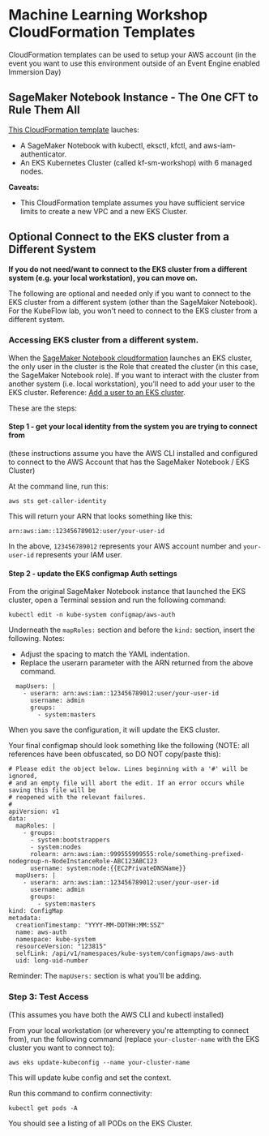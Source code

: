 # Machine Learning Workshop CloudFormation Templates

CloudFormation templates can be used to setup your AWS account (in the event you want to use this environment outside of an Event Engine enabled Immersion Day)

## SageMaker Notebook Instance - The One CFT to Rule Them All

[This CloudFormation template](cft-sagemaker-notebook.yaml) lauches:

- A SageMaker Notebook with kubectl, eksctl, kfctl, and aws-iam-authenticator.
- An EKS Kubernetes Cluster (called kf-sm-workshop) with 6 managed nodes.

**Caveats:**

- This CloudFormation template assumes you have sufficient service limits to create a new VPC and a new EKS Cluster.

## Optional Connect to the EKS cluster from a Different System

**If you do not need/want to connect to the EKS cluster from a different system (e.g. your local workstation), you can move on.**

The following are optional and needed only if you want to connect to the EKS cluster from a different system (other than the SageMaker Notebook). For the KubeFlow lab, you won't need to connect to the EKS cluster from a different system.

### Accessing EKS cluster from a different system.

When the [SageMaker Notebook cloudformation](cft-sagemaker-notebook.yaml) launches an EKS cluster, the only user in the cluster is the Role that created the cluster (in this case, the SageMaker Notebook role). If you want to interact with the cluster from another system (i.e. local workstation), you'll need to add your user to the EKS cluster. Reference: [Add a user to an EKS cluster](https://docs.aws.amazon.com/eks/latest/userguide/add-user-role.html).

These are the steps:

#### Step 1 - get your local identity from the system you are trying to connect from

(these instructions assume you have the AWS CLI installed and configured to connect to the AWS Account that has the SageMaker Notebook / EKS Cluster)

At the command line, run this:

```
aws sts get-caller-identity
```

This will return your ARN that looks something like this:

```
arn:aws:iam::123456789012:user/your-user-id
```

In the above, `123456789012` represents your AWS account number and `your-user-id` represents your IAM user.

#### Step 2 - update the EKS configmap Auth settings

From the original SageMaker Notebook instance that launched the EKS cluster, open a Terminal session and run the following command:

```
kubectl edit -n kube-system configmap/aws-auth
```

Underneath the `mapRoles:` section and before the `kind:` section, insert the following.
Notes:

- Adjust the spacing to match the YAML indentation.
- Replace the userarn parameter with the ARN returned from the above command.

```
  mapUsers: |
    - userarn: arn:aws:iam::123456789012:user/your-user-id
      username: admin
      groups:
        - system:masters
```

When you save the configuration, it will update the EKS cluster.

Your final configmap should look something like the following (NOTE: all references have been obfuscated, so DO NOT copy/paste this):

```
# Please edit the object below. Lines beginning with a '#' will be ignored,
# and an empty file will abort the edit. If an error occurs while saving this file will be
# reopened with the relevant failures.
#
apiVersion: v1
data:
  mapRoles: |
    - groups:
      - system:bootstrappers
      - system:nodes
      rolearn: arn:aws:iam::999555999555:role/something-prefixed-nodegroup-n-NodeInstanceRole-ABC123ABC123
      username: system:node:{{EC2PrivateDNSName}}
  mapUsers: |
    - userarn: arn:aws:iam::123456789012:user/your-user-id
      username: admin
      groups:
        - system:masters
kind: ConfigMap
metadata:
  creationTimestamp: "YYYY-MM-DDTHH:MM:SSZ"
  name: aws-auth
  namespace: kube-system
  resourceVersion: "123815"
  selfLink: /api/v1/namespaces/kube-system/configmaps/aws-auth
  uid: long-uid-number
```

Reminder: The `mapUsers:` section is what you'll be adding.

### Step 3: Test Access

(This assumes you have both the AWS CLI and kubectl installed)

From your local workstation (or wherevery you're attempting to connect from), run the following command (replace `your-cluster-name` with the EKS cluster you want to connect to):

```
aws eks update-kubeconfig --name your-cluster-name
```

This will update kube config and set the context.

Run this command to confirm connectivity:

```
kubectl get pods -A
```

You should see a listing of all PODs on the EKS Cluster.
